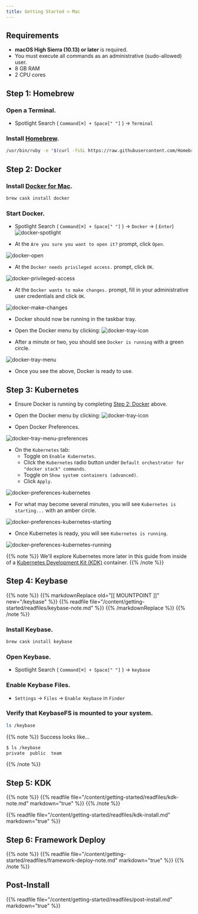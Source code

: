 ```yaml
---
title: Getting Started > Mac
---
```


## Requirements

- **macOS High Sierra (10.13) or later** is required.
- You must execute all commands as an administrative (sudo-allowed) user.
- 8 GB RAM
- 2 CPU cores


## Step 1: Homebrew

### Open a Terminal.

- Spotlight Search ( `Command[⌘] + Space[" "]` ) -> `Terminal`

### Install [Homebrew](https://brew.sh/).

```bash
/usr/bin/ruby -e "$(curl -fsSL https://raw.githubusercontent.com/Homebrew/install/master/install)"
```


## Step 2: Docker

### Install [Docker for Mac](https://docs.docker.com/docker-for-mac/release-notes/).

```bash
brew cask install docker
```

### Start Docker.

- Spotlight Search ( `Command[⌘] + Space[" "]` ) -> `Docker` -> ( `Enter`)
![docker-spotlight](/images/docker-spotlight.png)

- At the `Are you sure you want to open it?` prompt, click `Open`.

![docker-open](/images/docker-open.png)

- At the `Docker needs privileged access.` prompt, click `OK`.

![docker-privileged-access](/images/docker-privileged-access.png)

- At the `Docker wants to make changes.` prompt, fill in your administrative user credentials and click `OK`.

![docker-make-changes](/images/docker-make-changes.png)

- Docker should now be running in the taskbar tray.

- Open the Docker menu by clicking: ![docker-tray-icon](/images/docker-tray-icon.png)

- After a minute or two, you should see `Docker is running` with a green circle.

![docker-tray-menu](/images/docker-tray-menu.png)

- Once you see the above, Docker is ready to use.


## Step 3: Kubernetes

- Ensure Docker is running by completing [Step 2: Docker](#step-2-docker) above.

- Open the Docker menu by clicking: ![docker-tray-icon](/images/docker-tray-icon.png)

- Open Docker Preferences.

![docker-tray-menu-preferences](/images/docker-tray-menu-preferences.png)

- On the `Kubernetes` tab:
  - Toggle on `Enable Kubernetes`.
  - Click the `Kubernetes` radio button under `Default orchestrator for "docker stack" commands`.
  - Toggle on `Show system containers (advanced)`.
  - Click `Apply`.

![docker-preferences-kubernetes](/images/docker-preferences-kubernetes.png)

- For what may become several minutes, you will see `Kubernetes is starting...` with an amber circle.

![docker-preferences-kubernetes-starting](/images/docker-preferences-kubernetes-starting.png)

- Once Kubernetes is ready, you will see `Kubernetes is running`.

![docker-preferences-kubernetes-running](/images/docker-preferences-kubernetes-running.png)

{{% note %}}
We'll explore Kubernetes more later in this guide from inside of a
[Kubernetes Development Kit (KDK)](https://github.com/cisco-sso/kdk) container.
{{% /note %}}


## Step 4: Keybase

{{% note %}}
{{% markdownReplace old="[[ MOUNTPOINT ]]" new="/keybase" %}}
{{% readfile file="/content/getting-started/readfiles/keybase-note.md" %}}
{{% /markdownReplace %}}
{{% /note %}}

### Install Keybase.

```bash
brew cask install keybase
```

### Open Keybase.

- Spotlight Search ( `Command[⌘] + Space[" "]` ) -> `keybase`

### Enable Keybase Files.

- `Settings` -> `Files` -> `Enable Keybase` in `Finder`

### Verify that KeybaseFS is mounted to your system.

```bash
ls /keybase
```

{{% note %}}
Success looks like...
```bash
$ ls /keybase
private  public  team
```
{{% /note %}}

## Step 5: KDK

{{% note %}}
{{% readfile file="/content/getting-started/readfiles/kdk-note.md" markdown="true" %}}
{{% /note %}}

{{% readfile file="/content/getting-started/readfiles/kdk-install.md" markdown="true" %}}

## Step 6: Framework Deploy

{{% note %}}
{{% readfile file="/content/getting-started/readfiles/framework-deploy-note.md" markdown="true" %}}
{{% /note %}}


## Post-Install

{{% readfile file="/content/getting-started/readfiles/post-install.md" markdown="true" %}}
